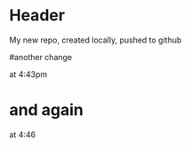 # Header

My new repo, created locally, pushed to github

#another change

at 4:43pm

# and again 

at 4:46
